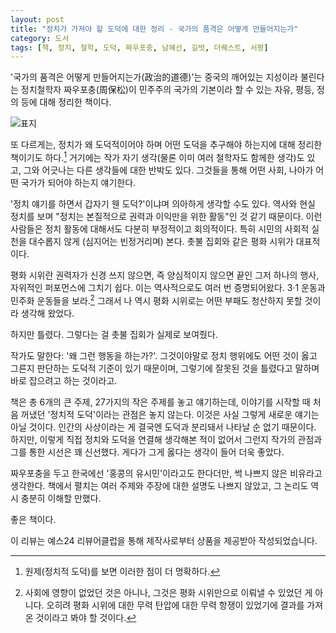 ```yaml
---
layout: post
title: "정치가 가져야 할 도덕에 대한 정리 - 국가의 품격은 어떻게 만들어지는가"
category: 도서
tags: [책, 정치, 철학, 도덕, 짜우포충, 남혜선, 길벗, 더퀘스트, 서평]
---
```


'국가의 품격은 어떻게 만들어지는가(政治的道德)'는
중국의 깨어있는 지성이라 불린다는 정치철학자 짜우포충(周保松)이
민주주의 국가의 기본이라 할 수 있는 자유, 평등, 정의 등에 대해 정리한 책이다.

![표지](https://lh3.googleusercontent.com/-OAxC4K7H384/WZZj81gIWrI/AAAAAAAAWSM/4kJwCjinGiwlKehHtMrdKNDKrtvMQYcdQCE0YBhgL/s480/political-morality-book.jpg)

또 다르게는,
정치가 왜 도덕적이어야 하며
어떤 도덕을 추구해야 하는지에 대해 정리한 책이기도 하다.[^1]
거기에는 작가 자기 생각(물론 이미 여러 철학자도 함께한 생각)도 있고,
그와 어긋나는 다른 생각들에 대한 반박도 있다.
그것들을 통해 어떤 사회, 나아가 어떤 국가가 되어야 하는지 얘기한다.

[^1]: 원제(정치적 도덕)를 보면 이러한 점이 더 명확하다.

'정치 얘기를 하면서 갑자기 웬 도덕?'이냐며 의아하게 생각할 수도 있다.
역사와 현실 정치를 보며 "정치는 본질적으로 권력과 이익만을 위한 활동"인 것 같기 때문이다.
이런 사람들은 정치 활동에 대해서도 다분히 부정적이고 회의적이다.
특히 시민의 사회적 실천을 대수롭지 않게 (심지어는 빈정거리며) 본다.
촛불 집회와 같은 평화 시위가 대표적이다.

평화 시위란 권력자가 신경 쓰지 않으면, 즉 양심적이지 않으면 끝인
그저 하나의 행사, 자위적인 퍼포먼스에 그치기 쉽다.
이는 역사적으로도 여러 번 증명되어왔다.
3·1 운동과 민주화 운동들을 보라.[^2]
그래서 나 역시 평화 시위로는 어떤 부패도 청산하지 못할 것이라 생각해 왔었다.
<!--
진짜로 필요한 건 과격한 테러분자라고.
-->
하지만 틀렸다.
그렇다는 걸 촛불 집회가 실제로 보여줬다.

[^2]: 사회에 영향이 없었던 것은 아니나, 그것은 평화 시위만으로 이뤄낼 수 있었던 게 아니다. 오히려 평화 시위에 대한 무력 탄압에 대한 무력 항쟁이 있었기에 결과를 가져온 것이라고 봐야 할 것이다.

작가도 말한다: '왜 그런 행동을 하는가?'.
그것이야말로 정치 행위에도 어떤 것이 옳고 그른지 판단하는 도덕적 기준이 있기 때문이며,
그렇기에 잘못된 것을 틀렸다고 말하며 바로 잡으려고 하는 것이라고.

책은 총 6개의 큰 주제, 27가지의 작은 주제를 놓고 얘기하는데,
이야기를 시작할 때 처음 꺼냈던 '정치적 도덕'이라는 관점은 놓지 않는다.
이것은 사실 그렇게 새로운 얘기는 아닐 것이다.
인간의 사상이라는 게 결국엔 도덕과 분리돼서 나타날 순 없기 때문이다.
하지만, 이렇게 직접 정치와 도덕을 연결해 생각해본 적이 없어서 그런지
작가의 관점과 그를 통한 시선은 꽤 신선했다.
게다가 그게 옳다는 생각이 들어 더욱 좋았다.

짜우포충을 두고 한국에선 '홍콩의 유시민'이라고도 한다더만,
썩 나쁘지 않은 비유라고 생각한다.
책에서 펼치는 여러 주제와 주장에 대한 설명도 나쁘지 않았고,
그 논리도 역시 충분히 이해할 만했다.

좋은 책이다.



<div class="im im-info">
이 리뷰는 예스24 리뷰어클럽을 통해 제작사로부터 상품을 제공받아 작성되었습니다.
</div>
